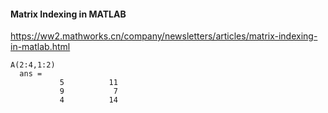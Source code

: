 #### Matrix Indexing in MATLAB
https://ww2.mathworks.cn/company/newsletters/articles/matrix-indexing-in-matlab.html
```
A(2:4,1:2)
  ans =
           5          11
           9           7
           4          14
```
